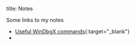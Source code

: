 title: Notes

Some links to my notes

 * [Useful WinDbgX commands](https://pad.pwnbox.blah.cat:8443/Q2vU_YQoQ1OK_Q7EK3I9kA?view){:target="_blank"}
 *
